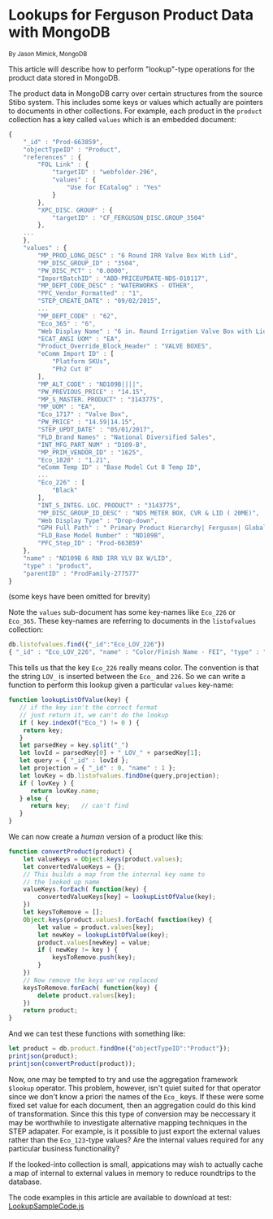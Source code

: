 Lookups for Ferguson Product Data with MongoDB
==============================================
<sub>By Jason Mimick, MongoDB</sub>

This article will describe how to perform "lookup"-type
operations for the product data stored in MongoDB.

The product data in MongoDB carry over certain structures
from the source Stibo system. This includes some keys or values
which actually are pointers to documents in other collections.
For example, each product in the ``product`` collection has a key
called ``values`` which is an embedded document:

```javascript
{
    "_id" : "Prod-663859",
    "objectTypeID" : "Product",
    "references" : {
        "FOL Link" : {
            "targetID" : "webfolder-296",
            "values" : {
                "Use for ECatalog" : "Yes"
            }
        },
        "XPC_DISC．GROUP" : {
            "targetID" : "CF_FERGUSON_DISC.GROUP_3504"
        },
    ...
    },
    "values" : {
        "MP_PROD_LONG_DESC" : "6 Round IRR Valve Box With Lid",
        "MP_DISC_GROUP_ID" : "3504",
        "PW_DISC_PCT" : "0.0000",
        "ImportBatchID" : "ABD-PRICEUPDATE-NDS-010117",
        "MP_DEPT_CODE_DESC" : "WATERWORKS - OTHER",
        "PFC_Vendor_Formatted" : "1",
        "STEP_CREATE_DATE" : "09/02/2015",
        ...
        "MP_DEPT_CODE" : "62",
        "Eco_365" : "6",
        "Web Display Name" : "6 in. Round Irrigation Valve Box with Lid",
        "ECAT_ANSI UOM" : "EA",
        "Product_Override_Block_Header" : "VALVE BOXES",
        "eComm Import ID" : [
            "Platform SKUs",
            "Ph2 Cut 8"
        ],
        "MP_ALT_CODE" : "ND109B||||",
        "PW_PREVIOUS_PRICE" : "14.15",
        "MP_S_MASTER．PRODUCT" : "3143775",
        "MP_UOM" : "EA",
        "Eco_1717" : "Valve Box",
        "PW_PRICE" : "14.59|14.15",
        "STEP_UPDT_DATE" : "05/01/2017",
        "FLD_Brand Names" : "National Diversified Sales",
        "INT_MFG_PART_NUM" : "D109-B",
        "MP_PRIM_VENDOR_ID" : "1625",
        "Eco_1820" : "1.21",
        "eComm Temp ID" : "Base Model Cut 8 Temp ID",
        ...
        "Eco_226" : [
            "Black"
        ],
        "INT_S_INTEG．LOC．PRODUCT" : "3143775",
        "MP_DISC_GROUP_ID_DESC" : "NDS METER BOX, CVR & LID ( 20ME)",
        "Web Display Type" : "Drop-down",
        "GPH Full Path" : " Primary Product Hierarchy| Ferguson| Global Product Hierarchy|21 WATER WORKS|02 HYDRANTS, VALVES, PARTS AND ACCESSORIES|01 BOXES, PARTS AND ACCESSORIES|11 VALVE BOXES|11 Round Irrigation Valve Box with Lid|11 ND109B 6 RND IRR VLV BX W/LID|",
        "FLD_Base Model Number" : "ND109B",
        "PFC_Step_ID" : "Prod-663859"
    },
    "name" : "ND109B 6 RND IRR VLV BX W/LID",
    "type" : "product",
    "parentID" : "ProdFamily-277577"
}  
```
(some keys have been omitted for brevity)

Note the ``values`` sub-document has some key-names like ``Eco_226`` or 
``Eco_365``. These key-names are referring to documents in the ``listofvalues``
collection:

```javascript
db.listofvalues.find({"_id":"Eco_LOV_226"})
{ "_id" : "Eco_LOV_226", "name" : "Color/Finish Name - FEI", "type" : "listofvalues" }
```

This tells us that the key ``Eco_226`` really means color. The convention is that the string
``LOV_`` is inserted between the ``Eco_`` and ``226``. So we can write a function
to perform this lookup given a particular ``values`` key-name:

```javascript
function lookupListOfValue(key) {
   // if the key isn't the correct format
   // just return it, we can't do the lookup
   if ( key.indexOf("Eco_") != 0 ) {
	return key;
   }
   let parsedKey = key.split("_")
   let lovId = parsedKey[0] + "_LOV_" + parsedKey[1];
   let query = { "_id" : lovId };
   let projection = { "_id" : 0, "name" : 1 };
   let lovKey = db.listofvalues.findOne(query,projection);
   if ( lovKey ) {
      return lovKey.name;
   } else {
      return key;   // can't find
   }
}
```
We can now create a *human* version of a product like this:

```javascript
function convertProduct(product) {
    let valueKeys = Object.keys(product.values);
    let convertedValueKeys = {};
    // This builds a map from the internal key name to
    // the looked up name
    valueKeys.forEach( function(key) {
        convertedValueKeys[key] = lookupListOfValue(key);
    })
    let keysToRemove = [];
    Object.keys(product.values).forEach( function(key) {
        let value = product.values[key];
        let newKey = lookupListOfValue(key);
        product.values[newKey] = value;
        if ( newKey != key ) {
            keysToRemove.push(key);
        }
    })
    // Now remove the keys we've replaced
    keysToRemove.forEach( function(key) {
        delete product.values[key];
    })
    return product;
}
```

And we can test these functions with something like:

```javascript
let product = db.product.findOne({"objectTypeID":"Product"});
printjson(product);
printjson(convertProduct(product));
```

Now, one may be tempted to try and use the aggregation framework
``$lookup`` operator. This problem, however, isn't quiet suited for
that operator since we don't know a priori the names of the ``Eco_`` keys.
If these were some fixed set value for each document, then an aggregation
could do this kind of transformation. Since this this type of conversion
may be neccessary it may be worthwhile to investigate alternative
mapping techniques in the STEP adapater. For example, is it possible
to just export the external values rather than the ``Eco_123``-type 
values? Are the internal values required for any particular business
functionality?

If the looked-into collection is small, appications may wish to actually
cache a map of internal to external values in memory to reduce roundtrips
to the database.

The code examples in this article are available to download at test: 
[LookupSampleCode.js](LookupSampleCode.js)